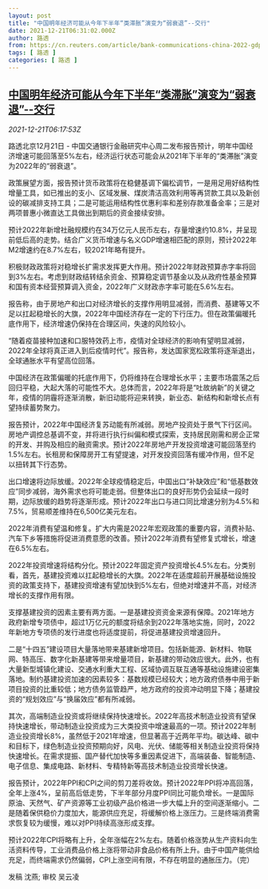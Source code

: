 ```yaml
---
layout: post
title: "中国明年经济可能从今年下半年“类滞胀”演变为“弱衰退”--交行"
date: 2021-12-21T06:31:02.000Z
author: 路透
from: https://cn.reuters.com/article/bank-communications-china-2022-gdp-1221-idCNKBS2J00CI
tags: [ 路透 ]
categories: [ 路透 ]
---
```

<!--1640068262000-->
[中国明年经济可能从今年下半年“类滞胀”演变为“弱衰退”--交行](https://cn.reuters.com/article/bank-communications-china-2022-gdp-1221-idCNKBS2J00CI)
------

<div>
<div><i>2021-12-21T06:17:53Z</i></div><p>路透北京12月21日 - 中国交通银行金融研究中心周二发布报告预计，明年中国经济增速可能回落至5%左右，经济运行状态可能会从2021年下半年的“类滞胀”演变为2022年的“弱衰退”。</p><p>政策展望方面，报告预计货币政策将在稳健基调下偏松调节，一是用足用好结构性增量工具，如已推出的支小、区域发展、煤炭清洁高效利用等再贷款工具以及新创设的碳减排支持工具；二是可能运用结构性优惠利率和差别存款准备金率；三是对两项普惠小微直达工具做出到期后的资金接续安排。</p><p>预计2022年新增社融规模约在34万亿元人民币左右，存量增速约10.8%，并呈现前低后高的走势。结合广义货币增速与名义GDP增速相匹配的原则，预计2022年M2增速约在8.7%左右，较2021年略有提升。</p><p>积极财政政策将对稳增长扩需求发挥更大作用。预计2022年财政预算赤字率将回到3%左右。考虑到财政结转结余资金、预算稳定调节基金以及从政府性基金预算和国有资本经营预算调入资金，2022年广义财政赤字率可能在5.6%左右。</p><p>报告称，由于房地产和出口对经济增长的支撑作用明显减弱，而消费、基建等又不足以扛起稳增长的大旗，2022年中国经济存在一定的下行压力。但在政策偏暖托底作用下，经济增速仍保持在合理区间，失速的风险较小。</p><p>“随着疫苗接种加速和口服特效药上市，疫情对全球经济的影响有望明显减弱，2022年全球将真正进入到后疫情时代”。报告称，发达国家宽松政策将逐渐退出，全球通胀水平有望高位回落。</p><p>中国经济在政策偏暖的托底作用下，仍将维持在合理增长水平；主要市场震荡之后回归平稳，大起大落的可能性不大。总体而言，2022年将是“吐故纳新”的关键之年，疫情的阴霾将逐渐消散，新旧动能将迎来转换，新业态、新结构和新增长点有望持续蓄势聚力。</p><p>报告预计，2022年中国经济复苏动能有所减弱。房地产投资处于景气下行区间。房地产调控总基调不变，并将进行执行纠偏和模式探索，支持居民刚需和房企正常的开发、并购及相应的融资需求。预计2022年房地产开发投资增速可能回落至约1.5%左右。长租房和保障房开工有望提速，对开发投资回落有缓冲作用，但不足以扭转其下行态势。</p><p>出口增速将边际放缓。2022年全球疫情稳定后，中国出口“补缺效应”和“低基数效应”同步减弱，海外需求也将可能走弱。但整体出口的良好形势仍会延续一段时期，边际放缓的趋势将逐渐形成。预计2022年出口与进口同比增速分别为4.5%和7.5%，贸易顺差维持在6,500亿美元左右。</p><p>2022年消费有望温和修复。扩大内需是2022年宏观政策的重要内容，消费补贴、汽车下乡等措施将促进消费意愿的改善。预计2022年消费有望修复式增长，增速在6.5%左右。</p><p>2022年投资增速将结构分化。预计2022年固定资产投资增长4.5%左右。分类别看，首先，基建投资难以扛起稳增长的大旗。2022年在适度超前开展基础设施投资的政策支持下，基建投资增速有望加快到5%左右，但绝对增速并不高，对经济增长的支撑作用有限。</p><p>支撑基建投资的因素主要有两方面。一是基建投资资金来源有保障。2021年地方政府新增专项债中，超过1万亿元的额度将结余到2022年落地实施，同时，2022年新地方专项债的发行进度也将适度提前，将促进基建投资增速回升。</p><p>二是“十四五”建设项目大量落地带来基建新增项目。包括新能源、新材料、物联网、特高压、数字化新基建等带来增量项目，新基建的带动效应很大。此外，也有大量新型城镇化建设、交通水利重大工程、区域协调互联互通等基础设施建设密集落地。制约基建投资加速的因素较多：基数规模已经较大；地方政府债券中用于新项目投资的比重较低；地方债务监管趋严，地方政府的投资冲动明显下降；基建投资的“规划效应”与“换届效应”都有所减弱。</p><p>其次，高端制造业投资或将继续保持快速增长。2022年高技术制造业投资有望保持快速增长，带动制造业投资成为三大类投资中增速最高的一项。预计2022年制造业投资增长8%，虽然低于2021年增速，但显著高于近两年平均。碳达峰、碳中和目标下，绿色制造业投资预期向好，风电、光伏、储能等相关制造业投资将保持快速增长。在需求提振、国产替代加快等多重因素促进下，高端装备、智能制造、电子信息、集成电路、新材料、专精特新等高技术制造业投资增长快速。</p><p>报告预计，2022年PPI和CPI之间的剪刀差将收敛。预计2022年PPI将冲高回落，全年上涨4%，呈前高后低走势，下半年部分月度PPI同比可能负增长。一是国际原油、天然气、矿产资源等工业初级产品价格进一步大幅上升的空间逐渐缩小。二是随着保供稳价力度加大，能源供应充足，将缓解价格上涨压力。三是终端消费需求恢复较为缓慢，难以对PPI持续高涨形成支撑。</p><p>预计2022年CPI将略有上升，全年涨幅在2%左右。随着价格涨势从生产资料向生活资料传导，工业消费品价格上涨将带动非食品价格有所上升。由于中国产能供给充足，而终端需求仍然偏弱，CPI上涨空间有限，不存在明显的通胀压力。（完）</p><p>发稿 沈燕; 审校 吴云凌</p>
</div>

